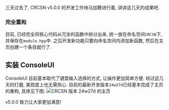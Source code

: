 三天过去了, CRCSN v5.0.0 的开发工作快马加鞭进行着, 讲讲这几天的成果吧.

### 完全重构

目前, 已经完全将核心代码从冗余的函数中拆分出来, 统一放在命名空间`CRCSN`下, 并保存在`module.hpp`中. 之后开发新功能只要向命名空间内添加新函数, 然后在主页创建一个条目就行了.

## 实装 ConsoleUI

ConsoleUI 目前基本取代了键盘输入选择的方式, 让操作更加简单方便. 经过这几天的打磨, 美观度上也无需担心. 目前的最新开发版本`24w27d`已经基本完成了主页的重构, 具体见下图:
![CRCSN 版本 24w27d 的主页](https://github.com/MaxLHy0424/MaxLHy0424.github.io/assets/142279449/49740e9c-bc68-422a-94d2-750ee54cbdeb)

v5.0.0 致力让大家更加满意!

